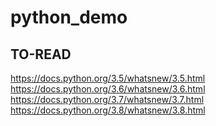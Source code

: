 # python_demo


## TO-READ

https://docs.python.org/3.5/whatsnew/3.5.html
https://docs.python.org/3.6/whatsnew/3.6.html
https://docs.python.org/3.7/whatsnew/3.7.html
https://docs.python.org/3.8/whatsnew/3.8.html